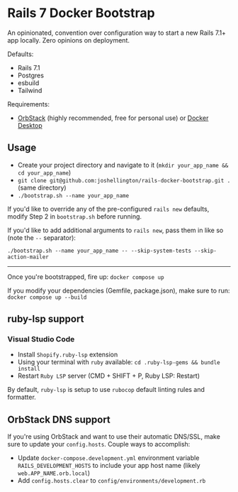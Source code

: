 # Rails 7 Docker Bootstrap

An opinionated, convention over configuration way to start a new Rails 7.1+ app locally. Zero opinions on deployment.

Defaults:

- Rails 7.1
- Postgres
- esbuild
- Tailwind

Requirements:

- [OrbStack](https://orbstack.dev/) (highly recommended, free for personal use) or [Docker Desktop](https://www.docker.com/products/docker-desktop/)

## Usage

- Create your project directory and navigate to it (`mkdir your_app_name && cd your_app_name`)
- `git clone git@github.com:joshellington/rails-docker-bootstrap.git .` (same directory)
- `./bootstrap.sh --name your_app_name`

If you'd like to override any of the pre-configured `rails new` defaults, modify Step 2 in `bootstrap.sh` before running.

If you'd like to add additional arguments to `rails new`, pass them in like so (note the `--` separator):

`./bootstrap.sh --name your_app_name -- --skip-system-tests --skip-action-mailer`

---

Once you're bootstrapped, fire up: `docker compose up`

If you modify your dependencies (Gemfile, package.json), make sure to run: `docker compose up --build`

## ruby-lsp support

### Visual Studio Code

- Install `Shopify.ruby-lsp` extension
- Using your terminal with `ruby` available: `cd .ruby-lsp-gems && bundle install`
- Restart `Ruby LSP` server (CMD + SHIFT + P, Ruby LSP: Restart)

By default, `ruby-lsp` is setup to use `rubocop` default linting rules and formatter.

## OrbStack DNS support

If you're using OrbStack and want to use their automatic DNS/SSL, make sure to update your `config.hosts`. Couple ways to accomplish:

- Update `docker-compose.development.yml` environment variable `RAILS_DEVELOPMENT_HOSTS` to include your app host name (likely `web.APP_NAME.orb.local`)
- Add `config.hosts.clear` to `config/environments/development.rb`
